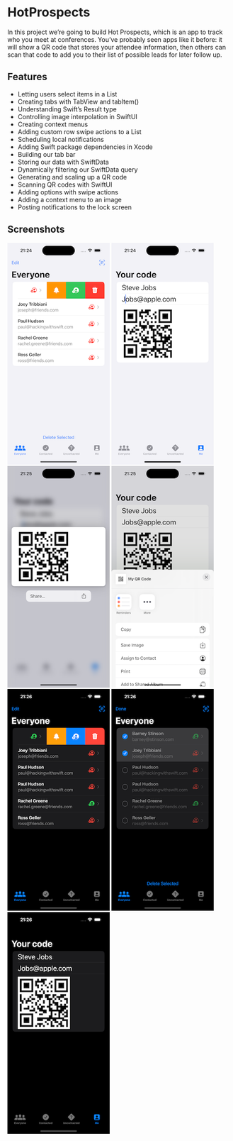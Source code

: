 # HotProspects

In this project we’re going to build Hot Prospects, which is an app to track who you meet at conferences. You’ve probably seen apps like it before: it will show a QR code that stores your attendee information, then others can scan that code to add you to their list of possible leads for later follow up.

## Features

- Letting users select items in a List
- Creating tabs with TabView and tabItem()
- Understanding Swift’s Result type
- Controlling image interpolation in SwiftUI
- Creating context menus
- Adding custom row swipe actions to a List
- Scheduling local notifications
- Adding Swift package dependencies in Xcode
- Building our tab bar
- Storing our data with SwiftData
- Dynamically filtering our SwiftData query
- Generating and scaling up a QR code
- Scanning QR codes with SwiftUI
- Adding options with swipe actions
- Adding a context menu to an image
- Posting notifications to the lock screen


## Screenshots

![1](/screenshots/light1.png)
![2](/screenshots/light3.png)
![3](/screenshots/light4.png)
![4](/screenshots/light5.png)
![5](/screenshots/dark1.png)
![6](/screenshots/dark2.png)
![7](/screenshots/dark3.png)